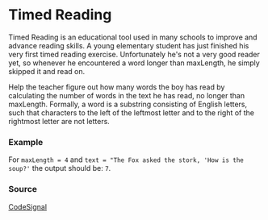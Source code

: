 # Timed Reading
Timed Reading is an educational tool used in many schools to improve and advance reading skills. A young elementary student has just finished his very first timed reading exercise. Unfortunately he's not a very good reader yet, so whenever he encountered a word longer than maxLength, he simply skipped it and read on.

Help the teacher figure out how many words the boy has read by calculating the number of words in the text he has read, no longer than maxLength.
Formally, a word is a substring consisting of English letters, such that characters to the left of the leftmost letter and to the right of the rightmost letter are not letters.

### Example
For `maxLength = 4` and `text = "The Fox asked the stork, 'How is the soup?'` the output should be: `7`.

### Source
[CodeSignal](https://app.codesignal.com/)